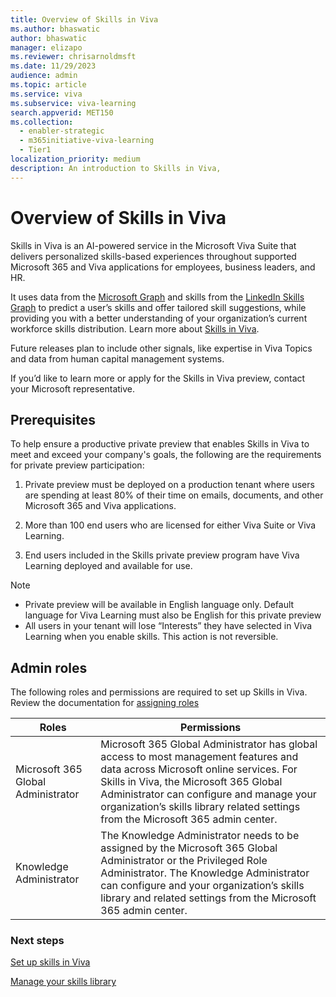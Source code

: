 ```yaml
---
title: Overview of Skills in Viva 
ms.author: bhaswatic
author: bhaswatic
manager: elizapo
ms.reviewer: chrisarnoldmsft
ms.date: 11/29/2023
audience: admin
ms.topic: article
ms.service: viva
ms.subservice: viva-learning
search.appverid: MET150
ms.collection:
  - enabler-strategic
  - m365initiative-viva-learning
  - Tier1
localization_priority: medium
description: An introduction to Skills in Viva, 
---
```


# Overview of Skills in Viva 

 Skills in Viva is an AI-powered service in the Microsoft Viva Suite that delivers personalized skills-based experiences throughout supported Microsoft 365 and Viva applications for employees, business leaders, and HR. 

It uses data from the [Microsoft Graph](/graph/overview) and skills from the [LinkedIn Skills Graph](https://engineering.linkedin.com/blog/2022/building-linkedin-s-skills-graph-to-power-a-skills-first-world) to predict a user’s skills and offer tailored skill suggestions, while providing you with a better understanding of your organization’s current workforce skills distribution. Learn more about [Skills in Viva](https://techcommunity.microsoft.com/t5/microsoft-viva-blog/introducing-ai-powered-skills-in-microsoft-viva-a-new-way-to/ba-p/3947844). 



Future releases plan to include other signals, like expertise in Viva Topics and data from human capital management systems. 

If you’d like to learn more or apply for the Skills in Viva preview, contact your Microsoft representative. 

## Prerequisites 

To help ensure a productive private preview that enables Skills in Viva to meet and exceed your company's goals, the following are the requirements for private preview participation: 

1. Private preview must be deployed on a production tenant where users are spending at least 80% of their time on emails, documents, and other Microsoft 365 and Viva applications. 

2. More than 100 end users who are licensed for either Viva Suite or Viva Learning.  

3. End users included in the Skills private preview program have Viva Learning deployed and available for use.

> [!NOTE]
> - Private preview will be available in English language only. Default language for Viva Learning must also be English for this private preview 
> - All users in your tenant will lose “Interests” they have selected in Viva Learning when you enable skills.  This action is not reversible. 


## Admin roles 

The following roles and permissions are required to set up Skills in Viva. Review the documentation for [assigning roles](/entra/identity/role-based-access-control/manage-roles-portal)


| Roles |  Permissions | 
| - | - | 
| Microsoft 365 Global Administrator | Microsoft 365 Global Administrator has global access to most management features and data across Microsoft online services. For Skills in Viva, the Microsoft 365 Global Administrator can configure and manage your organization’s skills library related settings from the Microsoft 365 admin center.| 
| Knowledge Administrator | The Knowledge Administrator needs to be assigned by the Microsoft 365 Global Administrator or the Privileged Role Administrator. The Knowledge Administrator can configure and your organization’s skills library and related settings from the Microsoft 365 admin center. | 

### Next steps

[Set up skills in Viva](skills-get-started.md)

[Manage your skills library](manage-skills-library.md)
